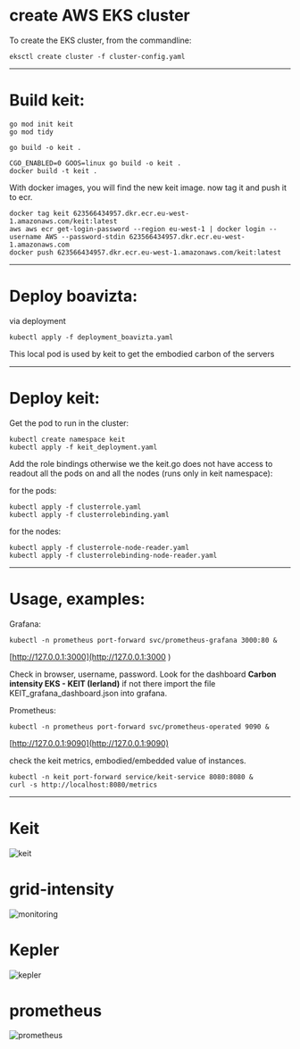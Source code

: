 
# create AWS EKS cluster
To create the EKS cluster, from the commandline:
```
eksctl create cluster -f cluster-config.yaml
```

-----
# Build keit:
```
go mod init keit
go mod tidy

go build -o keit .   

CGO_ENABLED=0 GOOS=linux go build -o keit .
docker build -t keit .
```

With docker images, you will find the new keit image.
now tag it and push it to ecr.
```
docker tag keit 623566434957.dkr.ecr.eu-west-1.amazonaws.com/keit:latest
aws aws ecr get-login-password --region eu-west-1 | docker login --username AWS --password-stdin 623566434957.dkr.ecr.eu-west-1.amazonaws.com
docker push 623566434957.dkr.ecr.eu-west-1.amazonaws.com/keit:latest
```
-----
# Deploy boavizta: 

via deployment
```
kubectl apply -f deployment_boavizta.yaml
```
This local pod is used by keit to get the embodied carbon of the servers

-----
# Deploy keit:

Get the pod to run in the cluster:

```
kubectl create namespace keit
kubectl apply -f keit_deployment.yaml
```

Add the role bindings otherwise we the keit.go does not have access to readout all the pods on and all the nodes (runs only in keit namespace):

for the pods:
```
kubectl apply -f clusterrole.yaml
kubectl apply -f clusterrolebinding.yaml
```

for the nodes:
```
kubectl apply -f clusterrole-node-reader.yaml
kubectl apply -f clusterrolebinding-node-reader.yaml
```

-----
# Usage, examples:

Grafana:
```
kubectl -n prometheus port-forward svc/prometheus-grafana 3000:80 &
```
[http://127.0.0.1:3000](http://127.0.0.1:3000 )

Check in browser, username, password.
Look for the dashboard **Carbon intensity EKS - KEIT (Ierland)** if not there import the file KEIT_grafana_dashboard.json into grafana.

Prometheus:
```
kubectl -n prometheus port-forward svc/prometheus-operated 9090 &
```
[http://127.0.0.1:9090](http://127.0.0.1:9090)

check the keit metrics, embodied/embedded value of instances.
```
kubectl -n keit port-forward service/keit-service 8080:8080 &
curl -s http://localhost:8080/metrics
```
-----
# Keit
![keit](https://github.com/user-attachments/assets/cd6fe0e3-19e5-4331-b239-d5a48661b763)
# grid-intensity
![monitoring](https://github.com/user-attachments/assets/adfed41b-b38a-4363-a3f9-33f2fcd328b6)
# Kepler
![kepler](https://github.com/user-attachments/assets/ac71ed3a-1005-4b27-8baa-fe08cb0cfebb)
# prometheus
![prometheus](https://github.com/user-attachments/assets/47f8b0dd-1cd8-4e16-86c7-98e7b8cdb5ff)

